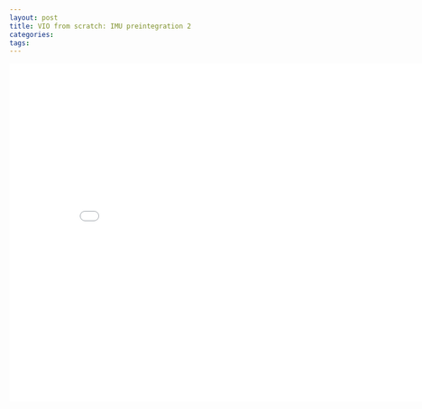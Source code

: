 ```yaml
---
layout: post
title: VIO from scratch: IMU preintegration 2
categories:
tags:
---
```


<center><embed src="/pdfs/posts/VIO from scratch 3-3.pdf" width="850" height="600"></center>

